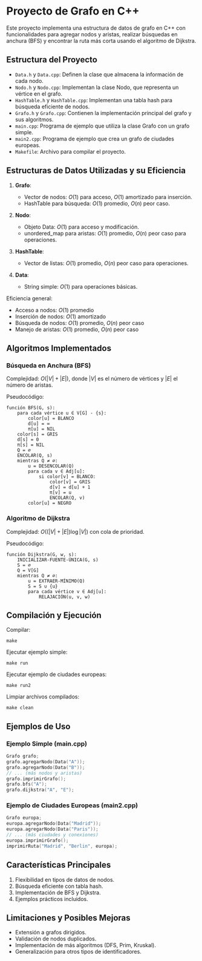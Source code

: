 # Proyecto de Grafo en C++

Este proyecto implementa una estructura de datos de grafo en C++ con funcionalidades para agregar nodos y aristas, realizar búsquedas en anchura (BFS) y encontrar la ruta más corta usando el algoritmo de Dijkstra.

## Estructura del Proyecto

- `Data.h` y `Data.cpp`: Definen la clase que almacena la información de cada nodo.
- `Nodo.h` y `Nodo.cpp`: Implementan la clase Nodo, que representa un vértice en el grafo.
- `HashTable.h` y `HashTable.cpp`: Implementan una tabla hash para búsqueda eficiente de nodos.
- `Grafo.h` y `Grafo.cpp`: Contienen la implementación principal del grafo y sus algoritmos.
- `main.cpp`: Programa de ejemplo que utiliza la clase Grafo con un grafo simple.
- `main2.cpp`: Programa de ejemplo que crea un grafo de ciudades europeas.
- `Makefile`: Archivo para compilar el proyecto.

## Estructuras de Datos Utilizadas y su Eficiencia

1. **Grafo**: 
   - Vector de nodos: $O(1)$ para acceso, $O(1)$ amortizado para inserción.
   - HashTable para búsqueda: $O(1)$ promedio, $O(n)$ peor caso.

2. **Nodo**: 
   - Objeto Data: $O(1)$ para acceso y modificación.
   - unordered_map para aristas: $O(1)$ promedio, $O(n)$ peor caso para operaciones.

3. **HashTable**: 
   - Vector de listas: $O(1)$ promedio, $O(n)$ peor caso para operaciones.

4. **Data**: 
   - String simple: $O(1)$ para operaciones básicas.

Eficiencia general:
- Acceso a nodos: $O(1)$ promedio
- Inserción de nodos: $O(1)$ amortizado
- Búsqueda de nodos: $O(1)$ promedio, $O(n)$ peor caso
- Manejo de aristas: $O(1)$ promedio, $O(n)$ peor caso

## Algoritmos Implementados

### Búsqueda en Anchura (BFS)

Complejidad: $O(|V| + |E|)$, donde $|V|$ es el número de vértices y $|E|$ el número de aristas.

Pseudocódigo:
```
función BFS(G, s):
    para cada vértice u ∈ V[G] - {s}:
        color[u] = BLANCO
        d[u] = ∞
        π[u] = NIL
    color[s] = GRIS
    d[s] = 0
    π[s] = NIL
    Q = ∅
    ENCOLAR(Q, s)
    mientras Q ≠ ∅:
        u = DESENCOLAR(Q)
        para cada v ∈ Adj[u]:
            si color[v] = BLANCO:
                color[v] = GRIS
                d[v] = d[u] + 1
                π[v] = u
                ENCOLAR(Q, v)
        color[u] = NEGRO
```

### Algoritmo de Dijkstra

Complejidad: $O((|V| + |E|) \log |V|)$ con cola de prioridad.

Pseudocódigo:
```
función Dijkstra(G, w, s):
    INICIALIZAR-FUENTE-ÚNICA(G, s)
    S = ∅
    Q = V[G]
    mientras Q ≠ ∅:
        u = EXTRAER-MÍNIMO(Q)
        S = S ∪ {u}
        para cada vértice v ∈ Adj[u]:
            RELAJACIÓN(u, v, w)
```

## Compilación y Ejecución

Compilar:
```
make
```

Ejecutar ejemplo simple:
```
make run
```

Ejecutar ejemplo de ciudades europeas:
```
make run2
```

Limpiar archivos compilados:
```
make clean
```

## Ejemplos de Uso

### Ejemplo Simple (main.cpp)

```cpp
Grafo grafo;
grafo.agregarNodo(Data("A"));
grafo.agregarNodo(Data("B"));
// ... (más nodos y aristas)
grafo.imprimirGrafo();
grafo.bfs("A");
grafo.dijkstra("A", "E");
```

### Ejemplo de Ciudades Europeas (main2.cpp)

```cpp
Grafo europa;
europa.agregarNodo(Data("Madrid"));
europa.agregarNodo(Data("Paris"));
// ... (más ciudades y conexiones)
europa.imprimirGrafo();
imprimirRuta("Madrid", "Berlin", europa);
```

## Características Principales

1. Flexibilidad en tipos de datos de nodos.
2. Búsqueda eficiente con tabla hash.
3. Implementación de BFS y Dijkstra.
4. Ejemplos prácticos incluidos.

## Limitaciones y Posibles Mejoras

- Extensión a grafos dirigidos.
- Validación de nodos duplicados.
- Implementación de más algoritmos (DFS, Prim, Kruskal).
- Generalización para otros tipos de identificadores.
